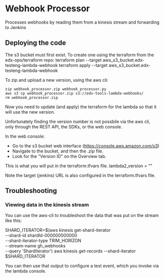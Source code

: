 # Webhook Processor

Processes webhooks by reading them from a kinesis stream and forwarding to Jenkins

## Deploying the code

The s3 bucket must first exist.
To create one using the terraform from the edx-ops/terraform repo:
terraform plan --target aws_s3_bucket.edx-testeng-lambda-webhook
terraform apply --target aws_s3_bucket.edx-testeng-lambda-webhook

To zip and upload a new version, using the aws cli:
```
zip webhook_processor.zip webhook_processor.py
aws s3 cp webhook_processor.zip s3://edx-tools-lambda-webhooks/
rm webhook_processor.zip
```

Now you need to update (and apply) the terraform for the lambda
so that it will use the new version.

Unfortunately finding the version number is not possbile via the aws cli,
only through the REST API, the SDKs, or the web console.

In the web console:
* Go to the s3 bucket web interface (https://console.aws.amazon.com/s3)
* Navigate to the bucket, and then the .zip file.
* Look for the "Version ID" on the Overview tab.

This is what you will put in the terraform.tfvars file.
  lambda2_version = "<the new version id>"

Note the target (jenkins) URL is also configured in the terraform.tfvars file.

## Troubleshooting

### Viewing data in the kinesis stream
You can use the aws-cli to troubleshoot the data that was
put on the stream like this:

SHARD_ITERATOR=$(aws kinesis get-shard-iterator \
   --shard-id shardId-000000000000 \
   --shard-iterator-type TRIM_HORIZON \
   --stream-name gh_webhooks \
   --query 'ShardIterator')
aws kinesis get-records --shard-iterator $SHARD_ITERATOR

You can then use that output to configure a test event, which you invoke
via the lambda console.
